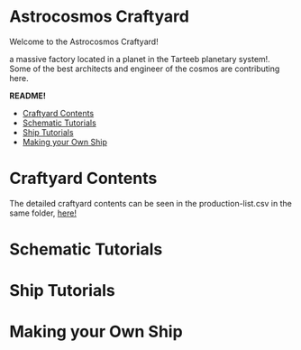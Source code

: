 # Astrocosmos Craftyard

Welcome to the Astrocosmos Craftyard!

a massive factory located in a planet in the Tarteeb planetary system!. Some of the best architects and engineer of the cosmos are contributing here. 

**README!**
- [Craftyard Contents](.#Craftward_Contents)
- [Schematic Tutorials](.#Schematic_Tutorials)
- [Ship Tutorials](.#Ship_Tutorials)
- [Making your Own Ship](.#Making_your_Own_Ship)


# Craftyard Contents

The detailed craftyard contents can be seen in the production-list.csv in the same folder, [here!](./production-list.csv) 

# Schematic Tutorials

# Ship Tutorials

# Making your Own Ship
